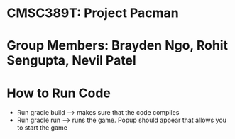 # CMSC389T: Project Pacman
# Group Members: Brayden Ngo, Rohit Sengupta, Nevil Patel

# How to Run Code
* Run gradle build --> makes sure that the code compiles
* Run gradle run --> runs the game. Popup should appear that allows you to start the game
